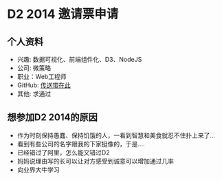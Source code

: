 # D2 2014 邀请票申请
	
## 个人资料
	
- 兴趣: 数据可视化、前端组件化、D3、NodeJS
- 公司: 微策略
- 职业：Web工程师
- GitHub: [传送带在此](https://github.com/bewaiting4)
- 其他: 求通过
	
## 想参加D2 2014的原因
	
- 作为时刻保持愚蠢、保持饥饿的人，一看到智慧和美食就忍不住扑上来了...
- 看到有些公司的名字跟我的下家挺像的，于是....
- 已经错过了阿里，怎么能又错过D2
- 妈妈说理由写的长可以让对方感受到诚意可以增加通过几率
- 向业界大牛学习
